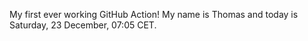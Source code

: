 My first ever working GitHub Action!
My name is Thomas and today is Saturday, 23 December, 07:05 CET. 
